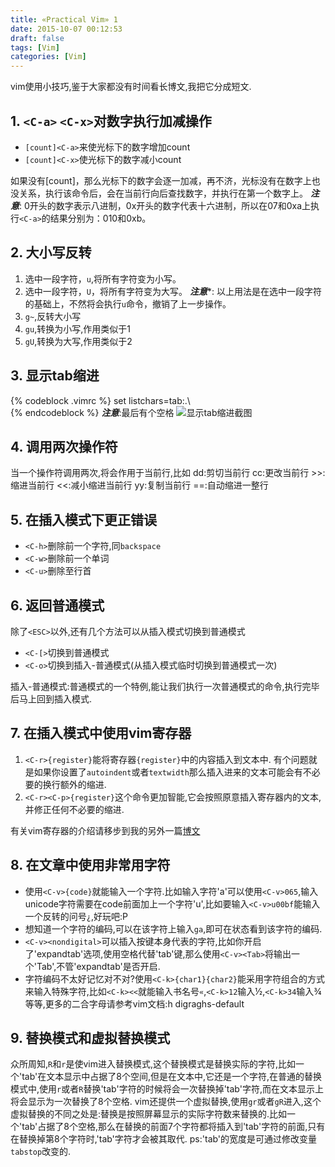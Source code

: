 ```yaml
---
title: «Practical Vim» 1
date: 2015-10-07 00:12:53
draft: false
tags: [Vim]
categories: [Vim]
---
```

vim使用小技巧,鉴于大家都没有时间看长博文,我把它分成短文.
## 1. `<C-a>` `<C-x>`对数字执行加减操作
* `[count]<C-a>`来使光标下的数字增加count
* `[count]<C-x>`使光标下的数字减小count

 
如果没有[count]，那么光标下的数字会逐一加减，再不济，光标没有在数字上也没关系，执行该命令后，会在当前行向后查找数字，并执行在第一个数字上。
***注意***: 0开头的数字表示八进制，0x开头的数字代表十六进制，所以在07和0xa上执行`<C-a>`的结果分别为：010和0xb。
## 2. 大小写反转
1. 选中一段字符，`u`,将所有字符变为小写。
2. 选中一段字符，`U`，将所有字符变为大写。
***注意****: 以上用法是在选中一段字符的基础上，不然将会执行`u`命令，撤销了上一步操作。
3. `g~`,反转大小写
4. `gu`,转换为小写,作用类似于1
5. `gU`,转换为大写,作用类似于2

## 3. 显示tab缩进
{% codeblock .vimrc %}
set listchars=tab:\.\  
{% endcodeblock %}
***注意***:最后有个空格
![显示tab缩进截图](http://7xl4y6.com1.z0.glb.clouddn.com/imageVIM显示tab截图.png)
## 4. 调用两次操作符
当一个操作符调用两次,将会作用于当前行,比如
dd:剪切当前行 
cc:更改当前行
\>>:缩进当前行
<<:减小缩进当前行
yy:复制当前行
==:自动缩进一整行
## 5. 在插入模式下更正错误
* `<C-h>`删除前一个字符,同`backspace`
* `<C-w>`删除前一个单词
* `<C-u>`删除至行首

## 6. 返回普通模式
除了`<ESC>`以外,还有几个方法可以从插入模式切换到普通模式
* `<C-[>`切换到普通模式
* `<C-o>`切换到插入-普通模式(从插入模式临时切换到普通模式一次)

插入-普通模式:普通模式的一个特例,能让我们执行一次普通模式的命令,执行完毕后马上回到插入模式.
## 7. 在插入模式中使用vim寄存器
1. `<C-r>{register}`能将寄存器`{register}`中的内容插入到文本中. 有个问题就是如果你设置了`autoindent`或者`textwidth`那么插入进来的文本可能会有不必要的换行额外的缩进.
2. `<C-r><C-p>{register}`这个命令更加智能,它会按照原意插入寄存器内的文本,并修正任何不必要的缩进.

有关vim寄存器的介绍请移步到我的另外一篇[博文](/how-to-use-vim-register)
## 8. 在文章中使用非常用字符
* 使用`<C-v>{code}`就能输入一个字符.比如输入字符'a'可以使用`<C-v>065`,输入unicode字符需要在code前面加上一个字符'u',比如要输入`<C-v>u00bf`能输入一个反转的问号`¿`,好玩吧:P
* 想知道一个字符的编码,可以在该字符上输入`ga`,即可在状态看到该字符的编码.
* `<C-v><nondigital>`可以插入按键本身代表的字符,比如你开启了'expandtab'选项,使用空格代替'tab'键,那么使用`<C-v><Tab>`将输出一个'Tab',不管'expandtab'是否开启.
* 字符编码不太好记忆对不对?使用`<C-k>{char1}{char2}`能采用字符组合的方式来输入特殊字符,比如`<C-k><<`就能输入书名号`«`,`<C-k>12`输入½,`<C-k>34`输入¾等等,更多的二合字母请参考vim文档:h digraghs-default

## 9. 替换模式和虚拟替换模式
众所周知,`R`和`r`是使vim进入替换模式,这个替换模式是替换实际的字符,比如一个'tab'在文本显示中占据了8个空间,但是在文本中,它还是一个字符,在普通的替换模式中,使用`r`或者`R`替换'tab'字符的时候将会一次替换掉'tab'字符,而在文本显示上将会显示为一次替换了8个空格. 
vim还提供一个虚拟替换,使用`gr`或者`gR`进入,这个虚拟替换的不同之处是:替换是按照屏幕显示的实际字符数来替换的.比如一个'tab'占据了8个空格,那么在替换的前面7个字符都将插入到'tab'字符的前面,只有在替换掉第8个字符时,'tab'字符才会被其取代.
ps:'tab'的宽度是可通过修改变量`tabstop`改变的.
